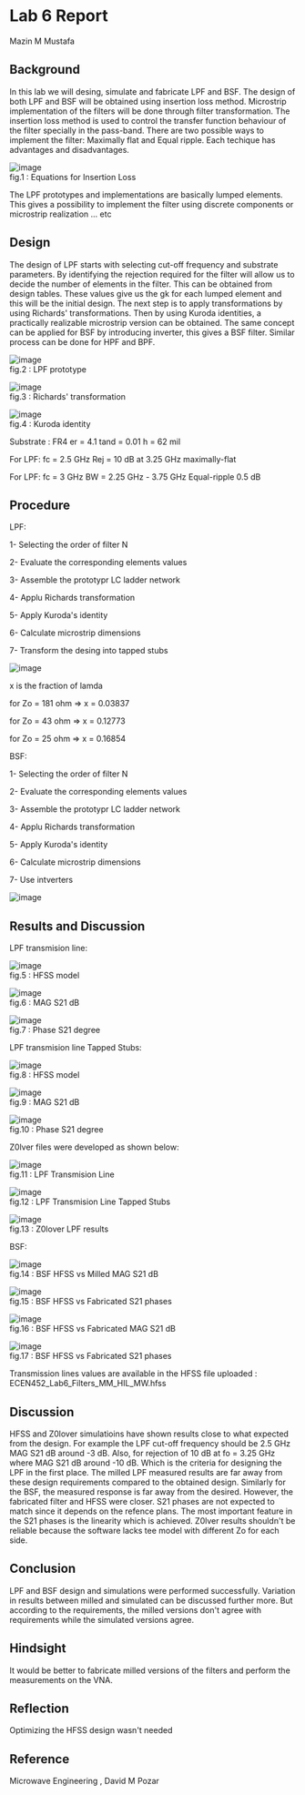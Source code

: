 # Lab 6 Report
Mazin M Mustafa 

## Background

In this lab we will desing, simulate and fabricate LPF and BSF. The design of both LPF and BSF will be obtained using insertion loss method. Microstrip implementation of the filters will be done through filter transformation. The insertion loss method is used to control the transfer function behaviour of the filter specially in the pass-band. There are two possible ways to implement the filter: Maximally flat and Equal ripple. Each techique has advantages and disadvantages. 

![image](https://github.com/CourseReps/ECEN452-Spring2016/blob/master/Students/Mazin-M-Mustafa/Lab6/equations.png) <br>
fig.1 : Equations for Insertion Loss

The LPF prototypes and implementations are basically lumped elements. This gives a possibility to implement the filter using discrete components or microstrip realization ... etc

## Design

The design of LPF starts with selecting cut-off frequency and substrate parameters. By identifying the rejection required for the filter will allow us to decide the number of elements in the filter. This can be obtained from design tables. These values give us the gk for each lumped element and this will be the initial design. The next step is to apply transformations by using Richards' transformations. Then by using Kuroda identities, a practically realizable microstrip version can be obtained. The same concept can be applied for BSF by introducing inverter, this gives a BSF filter. Similar process can be done for HPF and BPF.

![image](https://github.com/CourseReps/ECEN452-Spring2016/blob/master/Students/Mazin-M-Mustafa/Lab6/prototype.png) <br>
fig.2 : LPF prototype

![image](https://github.com/CourseReps/ECEN452-Spring2016/blob/master/Students/Mazin-M-Mustafa/Lab6/Rich.png) <br>
fig.3 : Richards' transformation

![image](https://github.com/CourseReps/ECEN452-Spring2016/blob/master/Students/Mazin-M-Mustafa/Lab6/kord.png) <br>
fig.4 : Kuroda identity

Substrate : FR4
er = 4.1
tand = 0.01
h = 62 mil

For LPF:
fc = 2.5 GHz
Rej = 10 dB at 3.25 GHz
maximally-flat

For LPF:
fc = 3 GHz
BW = 2.25 GHz - 3.75 GHz
Equal-ripple 0.5 dB

## Procedure

LPF:

1- Selecting the order of filter N

2- Evaluate the corresponding elements values

3- Assemble the prototypr LC ladder network

4- Applu Richards transformation

5- Apply Kuroda's identity

6- Calculate microstrip dimensions

7- Transform the desing into tapped stubs

![image](https://github.com/CourseReps/ECEN452-Spring2016/blob/master/Students/Mazin-M-Mustafa/Lab6/eq3.png) <br>

x is the fraction of lamda

for Zo = 181 ohm => x = 0.03837

for Zo = 43  ohm => x = 0.12773

for Zo = 25  ohm => x = 0.16854

BSF:

1- Selecting the order of filter N

2- Evaluate the corresponding elements values

3- Assemble the prototypr LC ladder network

4- Applu Richards transformation

5- Apply Kuroda's identity

6- Calculate microstrip dimensions

7- Use intverters

![image](https://github.com/CourseReps/ECEN452-Spring2016/blob/master/Students/Mazin-M-Mustafa/Lab6/eq2.png) <br>

## Results and Discussion

LPF transmision line:

![image](https://github.com/CourseReps/ECEN452-Spring2016/blob/master/Students/Mazin-M-Mustafa/Lab6/LPF1.png) <br>
fig.5 : HFSS model

![image](https://github.com/CourseReps/ECEN452-Spring2016/blob/master/Students/Mazin-M-Mustafa/Lab6/LPF1_dB.png) <br>
fig.6 : MAG S21 dB

![image](https://github.com/CourseReps/ECEN452-Spring2016/blob/master/Students/Mazin-M-Mustafa/Lab6/LPF1_phase.png) <br>
fig.7 : Phase S21 degree

LPF transmision line Tapped Stubs:

![image](https://github.com/CourseReps/ECEN452-Spring2016/blob/master/Students/Mazin-M-Mustafa/Lab6/LPF2.png) <br>
fig.8 : HFSS model

![image](https://github.com/CourseReps/ECEN452-Spring2016/blob/master/Students/Mazin-M-Mustafa/Lab6/LPF2_dB.png) <br>
fig.9 : MAG S21 dB

![image](https://github.com/CourseReps/ECEN452-Spring2016/blob/master/Students/Mazin-M-Mustafa/Lab6/LPF2_phase.png) <br>
fig.10 : Phase S21 degree

Z0lver files were developed as shown below:

![image](https://github.com/CourseReps/ECEN452-Spring2016/blob/master/Students/Mazin-M-Mustafa/Lab6/Zolv1.png) <br>
fig.11 : LPF Transmision Line

![image](https://github.com/CourseReps/ECEN452-Spring2016/blob/master/Students/Mazin-M-Mustafa/Lab6/Zolv2.png) <br>
fig.12 : LPF Transmision Line Tapped Stubs

![image](https://github.com/CourseReps/ECEN452-Spring2016/blob/master/Students/Mazin-M-Mustafa/Lab6/Zolver.png) <br>
fig.13 : Z0lover LPF results

BSF:

![image](https://github.com/CourseReps/ECEN452-Spring2016/blob/master/Students/Mazin-M-Mustafa/Lab6/BSF3_dB.png) <br>
fig.14 : BSF HFSS vs Milled MAG S21 dB

![image](https://github.com/CourseReps/ECEN452-Spring2016/blob/master/Students/Mazin-M-Mustafa/Lab6/BSF3_phase.png) <br>
fig.15 : BSF HFSS vs Fabricated S21 phases

![image](https://github.com/CourseReps/ECEN452-Spring2016/blob/master/Students/Mazin-M-Mustafa/Lab6/BSF2_dB.png) <br>
fig.16 : BSF HFSS vs Fabricated MAG S21 dB

![image](https://github.com/CourseReps/ECEN452-Spring2016/blob/master/Students/Mazin-M-Mustafa/Lab6/BSF2_phase.png) <br>
fig.17 : BSF HFSS vs Fabricated S21 phases

Transmission lines values are available in the HFSS file uploaded : ECEN452_Lab6_Filters_MM_HIL_MW.hfss

## Discussion

HFSS and Z0lover simulatioins have shown results close to what expected from the design. For example the LPF cut-off frequency should be 2.5 GHz MAG S21 dB around -3 dB. Also, for rejection of 10 dB at fo = 3.25 GHz where MAG S21 dB around -10 dB.
Which is the criteria for designing the LPF in the first place. The milled LPF measured results are far away from these design requirements compared to the obtained design. Similarly for the BSF, the measured response is far away from the desired. However, the fabricated filter and HFSS were closer. S21 phases are not expected to match since it depends on the refence plans. The most important feature in the S21 phases is the linearity which is achieved. Z0lver results shouldn't be reliable because the software lacks tee model with different Zo for each side. 

## Conclusion

LPF and BSF design and simulations were performed successfully. Variation in results between milled and simulated can be discussed further more. But according to the requirements, the milled versions don't agree with requirements while the simulated versions agree.

## Hindsight

It would be better to fabricate milled versions of the filters and perform the measurements on the VNA.

## Reflection

Optimizing the HFSS design wasn't needed

## Reference

Microwave Engineering , David M Pozar



